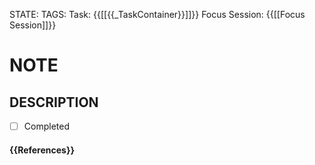 STATE: 
TAGS: 
Task: {{[[{{_TaskContainer}}]]}}
Focus Session: {{[[Focus Session]]}}
# NOTE

## DESCRIPTION

- [ ] Completed
#### {{References}}